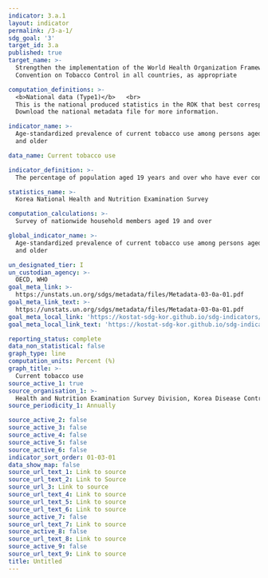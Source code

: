 ```yaml
---
indicator: 3.a.1
layout: indicator
permalink: /3-a-1/
sdg_goal: '3'
target_id: 3.a
published: true
target_name: >-
  Strengthen the implementation of the World Health Organization Framework
  Convention on Tobacco Control in all countries, as appropriate

computation_definitions: >-
  <b>National data (Type1)</b>   <br>
  This is the national produced statistics in the ROK that best corresponds to the definition of UN SDGs indicators. <br>
  Download the national metadata file for more information.

indicator_name: >-
  Age-standardized prevalence of current tobacco use among persons aged 15 years
  and older

data_name: Current tobacco use

indicator_definition: >-
  The percentage of population aged 19 years and over who have ever consumed five packs of tobacco or more and currently use any tobacco product

statistics_name: >-
  Korea National Health and Nutrition Examination Survey 

computation_calculations: >-
  Survey of nationwide household members aged 19 and over 

global_indicator_name: >-
  Age-standardized prevalence of current tobacco use among persons aged 15 years
  and older

un_designated_tier: I
un_custodian_agency: >-
  OECD, WHO
goal_meta_link: >-
  https://unstats.un.org/sdgs/metadata/files/Metadata-03-0a-01.pdf   
goal_meta_link_text: >-
  https://unstats.un.org/sdgs/metadata/files/Metadata-03-0a-01.pdf   
goal_meta_local_link: 'https://kostat-sdg-kor.github.io/sdg-indicators/public/data/Metadata-03-0a-01_ENG.pdf'
goal_meta_local_link_text: 'https://kostat-sdg-kor.github.io/sdg-indicators/public/data/Metadata-03-0a-01_ENG.pdf'

reporting_status: complete
data_non_statistical: false
graph_type: line
computation_units: Percent (%)
graph_title: >-
  Current tobacco use
source_active_1: true
source_organisation_1: >-
  Health and Nutrition Examination Survey Division, Korea Disease Control and Prevention Agency 
source_periodicity_1: Annually 

source_active_2: false
source_active_3: false
source_active_4: false
source_active_5: false
source_active_6: false
indicator_sort_order: 01-03-01
data_show_map: false
source_url_text_1: Link to source
source_url_text_2: Link to Source
source_url_3: Link to source
source_url_text_4: Link to source
source_url_text_5: Link to source
source_url_text_6: Link to source
source_active_7: false
source_url_text_7: Link to source
source_active_8: false
source_url_text_8: Link to source
source_active_9: false
source_url_text_9: Link to source
title: Untitled
---
```

